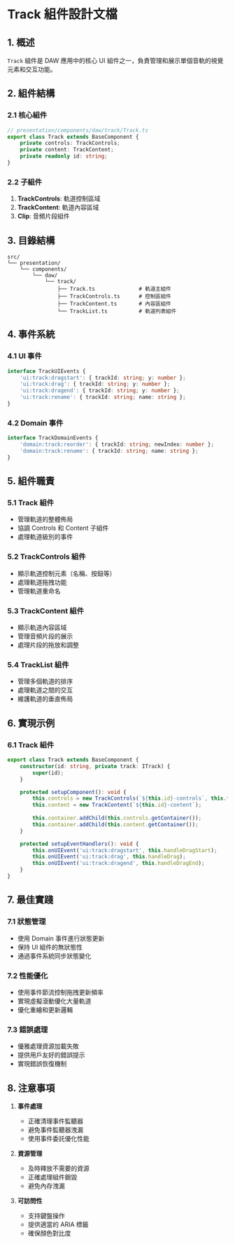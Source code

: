 # Track 組件設計文檔

## 1. 概述

`Track` 組件是 DAW 應用中的核心 UI 組件之一，負責管理和展示單個音軌的視覺元素和交互功能。

## 2. 組件結構

### 2.1 核心組件

```typescript
// presentation/components/daw/track/Track.ts
export class Track extends BaseComponent {
    private controls: TrackControls;
    private content: TrackContent;
    private readonly id: string;
}
```

### 2.2 子組件

1. **TrackControls**: 軌道控制區域
2. **TrackContent**: 軌道內容區域
3. **Clip**: 音頻片段組件

## 3. 目錄結構

```
src/
└── presentation/
    └── components/
        └── daw/
            └── track/
                ├── Track.ts              # 軌道主組件
                ├── TrackControls.ts      # 控制區組件
                ├── TrackContent.ts       # 內容區組件
                └── TrackList.ts          # 軌道列表組件
```

## 4. 事件系統

### 4.1 UI 事件

```typescript
interface TrackUIEvents {
    'ui:track:dragstart': { trackId: string; y: number };
    'ui:track:drag': { trackId: string; y: number };
    'ui:track:dragend': { trackId: string; y: number };
    'ui:track:rename': { trackId: string; name: string };
}
```

### 4.2 Domain 事件

```typescript
interface TrackDomainEvents {
    'domain:track:reorder': { trackId: string; newIndex: number };
    'domain:track:rename': { trackId: string; name: string };
}
```

## 5. 組件職責

### 5.1 Track 組件

- 管理軌道的整體佈局
- 協調 Controls 和 Content 子組件
- 處理軌道級別的事件

### 5.2 TrackControls 組件

- 顯示軌道控制元素（名稱、按鈕等）
- 處理軌道拖拽功能
- 管理軌道重命名

### 5.3 TrackContent 組件

- 顯示軌道內容區域
- 管理音頻片段的展示
- 處理片段的拖放和調整

### 5.4 TrackList 組件

- 管理多個軌道的排序
- 處理軌道之間的交互
- 維護軌道的垂直佈局

## 6. 實現示例

### 6.1 Track 組件

```typescript
export class Track extends BaseComponent {
    constructor(id: string, private track: ITrack) {
        super(id);
    }

    protected setupComponent(): void {
        this.controls = new TrackControls(`${this.id}-controls`, this.track);
        this.content = new TrackContent(`${this.id}-content`);
        
        this.container.addChild(this.controls.getContainer());
        this.container.addChild(this.content.getContainer());
    }

    protected setupEventHandlers(): void {
        this.onUIEvent('ui:track:dragstart', this.handleDragStart);
        this.onUIEvent('ui:track:drag', this.handleDrag);
        this.onUIEvent('ui:track:dragend', this.handleDragEnd);
    }
}
```

## 7. 最佳實踐

### 7.1 狀態管理

- 使用 Domain 事件進行狀態更新
- 保持 UI 組件的無狀態性
- 通過事件系統同步狀態變化

### 7.2 性能優化

- 使用事件節流控制拖拽更新頻率
- 實現虛擬滾動優化大量軌道
- 優化重繪和更新邏輯

### 7.3 錯誤處理

- 優雅處理資源加載失敗
- 提供用戶友好的錯誤提示
- 實現錯誤恢復機制

## 8. 注意事項

1. **事件處理**
   - 正確清理事件監聽器
   - 避免事件監聽器洩漏
   - 使用事件委託優化性能

2. **資源管理**
   - 及時釋放不需要的資源
   - 正確處理組件銷毀
   - 避免內存洩漏

3. **可訪問性**
   - 支持鍵盤操作
   - 提供適當的 ARIA 標籤
   - 確保顏色對比度 
